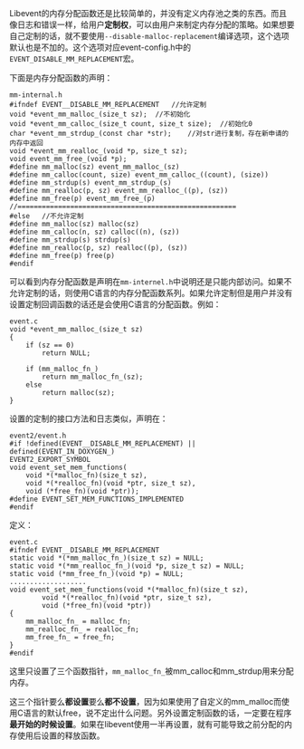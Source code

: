 Libevent的内存分配函数还是比较简单的，并没有定义内存池之类的东西。而且像日志和错误一样，给用户**定制权**，可以由用户来制定内存分配的策略。如果想要自己定制的话，就不要使用`--disable-malloc-replacement`编译选项，这个选项默认也是不加的。这个选项对应event-config.h中的`EVENT_DISABLE_MM_REPLACEMENT`宏。

下面是内存分配函数的声明：

	mm-internal.h
	#ifndef EVENT__DISABLE_MM_REPLACEMENT	//允许定制
	void *event_mm_malloc_(size_t sz);	//不初始化
	void *event_mm_calloc_(size_t count, size_t size);	//初始化0
	char *event_mm_strdup_(const char *str);	//对str进行复制，存在新申请的内存中返回
	void *event_mm_realloc_(void *p, size_t sz);
	void event_mm_free_(void *p);	
	#define mm_malloc(sz) event_mm_malloc_(sz)
	#define mm_calloc(count, size) event_mm_calloc_((count), (size))
	#define mm_strdup(s) event_mm_strdup_(s)
	#define mm_realloc(p, sz) event_mm_realloc_((p), (sz))
	#define mm_free(p) event_mm_free_(p)
	//======================================================
	#else	//不允许定制
	#define mm_malloc(sz) malloc(sz)
	#define mm_calloc(n, sz) calloc((n), (sz))
	#define mm_strdup(s) strdup(s)
	#define mm_realloc(p, sz) realloc((p), (sz))
	#define mm_free(p) free(p)
	#endif
可以看到内存分配函数是声明在`mm-internel.h`中说明还是只能内部访问。如果不允许定制的话，则使用C语言的内存分配函数系列。如果允许定制但是用户并没有设置定制回调函数的话还是会使用C语言的分配函数。例如：

	event.c
	void *event_mm_malloc_(size_t sz)
	{
		if (sz == 0)
			return NULL;
	
		if (mm_malloc_fn_)
			return mm_malloc_fn_(sz);
		else
			return malloc(sz);
	}
设置的定制的接口方法和日志类似，声明在：

	event2/event.h
	#if !defined(EVENT__DISABLE_MM_REPLACEMENT) || defined(EVENT_IN_DOXYGEN_)
	EVENT2_EXPORT_SYMBOL
	void event_set_mem_functions(
		void *(*malloc_fn)(size_t sz),
		void *(*realloc_fn)(void *ptr, size_t sz),
		void (*free_fn)(void *ptr));
	#define EVENT_SET_MEM_FUNCTIONS_IMPLEMENTED
	#endif
定义：

	event.c
	#ifndef EVENT__DISABLE_MM_REPLACEMENT
	static void *(*mm_malloc_fn_)(size_t sz) = NULL;
	static void *(*mm_realloc_fn_)(void *p, size_t sz) = NULL;
	static void (*mm_free_fn_)(void *p) = NULL;
	...................
	void event_set_mem_functions(void *(*malloc_fn)(size_t sz),
			void *(*realloc_fn)(void *ptr, size_t sz),
			void (*free_fn)(void *ptr))
	{
		mm_malloc_fn_ = malloc_fn;
		mm_realloc_fn_ = realloc_fn;
		mm_free_fn_ = free_fn;
	}
	#endif
这里只设置了三个函数指针，`mm_malloc_fn_`被mm\_calloc和mm_strdup用来分配内存。

这三个指针要么**都设置**要么**都不设置**，因为如果使用了自定义的mm_malloc而使用C语言的默认free，说不定出什么问题。另外设置定制函数的话，一定要在程序**最开始的时候设置**。如果在libevent使用一半再设置，就有可能导致之前分配的内存使用后设置的释放函数。
